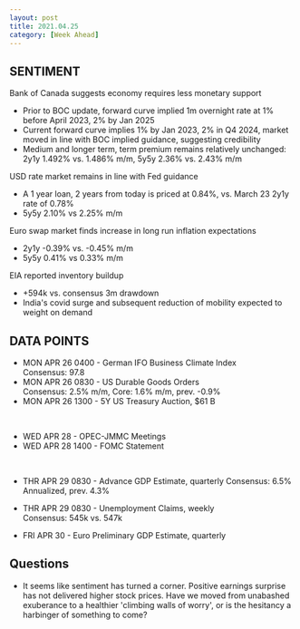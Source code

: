 ```yaml
---
layout: post
title: 2021.04.25
category: [Week Ahead]
---
```


## SENTIMENT

Bank of Canada suggests economy requires less monetary support  
*  Prior to BOC update, forward curve implied 1m overnight rate at 1% before April 2023, 2% by Jan 2025   
*  Current forward curve implies 1% by Jan 2023, 2% in Q4 2024, market moved in line with BOC implied guidance, suggesting credibility  
*  Medium and longer term, term premium remains relatively unchanged: 2y1y 1.492% vs. 1.486% m/m, 5y5y 2.36% vs. 2.43% m/m 

USD rate market remains in line with Fed guidance    
*  A 1 year loan, 2 years from today is priced at 0.84%, vs. March 23 2y1y rate of 0.78%     
*  5y5y 2.10% vs 2.25% m/m

Euro swap market finds increase in long run inflation expectations      
*  2y1y -0.39% vs. -0.45% m/m  
*  5y5y 0.41% vs 0.33% m/m    

EIA reported inventory buildup  
* +594k vs. consensus 3m drawdown  
* India's covid surge and subsequent reduction of mobility expected to weight on demand  

## DATA POINTS 

* MON APR 26 0400 - German IFO Business Climate Index  
Consensus: 97.8   
* MON APR 26 0830 - US Durable Goods Orders  
Consensus: 2.5% m/m, Core: 1.6% m/m, prev. -0.9%  
* MON APR 26 1300 - 5Y US Treasury Auction, $61 B
  
<br />

* WED APR 28      - OPEC-JMMC Meetings  
* WED APR 28 1400 - FOMC Statement  

<br />

* THR APR 29 0830 - Advance GDP Estimate, quarterly
Consensus: 6.5% Annualized, prev. 4.3%   
* THR APR 29 0830 - Unemployment Claims, weekly  
Consensus: 545k vs. 547k  

* FRI APR 30      - Euro Preliminary GDP Estimate, quarterly 


## Questions 
* It seems like sentiment has turned a corner. Positive earnings surprise has not delivered higher stock prices. Have we moved from unabashed exuberance to a healthier 'climbing walls of worry', or is the hesitancy a harbinger of something to come?
